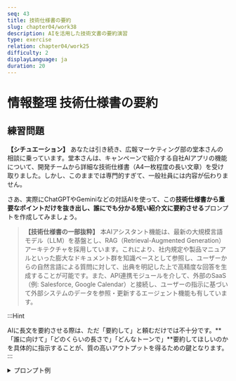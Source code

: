 ```yaml
---
seq: 43
title: 技術仕様書の要約
slug: chapter04/work38
description: AIを活用した技術文書の要約演習
type: exercise
relation: chapter04/work25
difficulty: 2
displayLanguage: ja
duration: 20
---
```


# 情報整理 技術仕様書の要約

## 練習問題

**【シチュエーション】**
あなたは引き続き、広報マーケティング部の堂本さんの相談に乗っています。堂本さんは、キャンペーンで紹介する自社AIアプリの機能について、開発チームから詳細な技術仕様書（A4一枚程度の長い文章）を受け取りました。しかし、このままでは専門的すぎて、一般社員には内容が伝わりません。

さあ、実際にChatGPTやGeminiなどの対話AIを使って、この**技術仕様書から重要なポイントだけを抜き出し、誰にでも分かる短い紹介文に要約させる**プロンプトを作成してみましょう。

> **【技術仕様書の一部抜粋】**
> 本AIアシスタント機能は、最新の大規模言語モデル（LLM）を基盤とし、RAG（Retrieval-Augmented Generation）アーキテクチャを採用しています。これにより、社内規定や製品マニュアルといった膨大なドキュメント群を知識ベースとして参照し、ユーザーからの自然言語による質問に対して、出典を明記した上で高精度な回答を生成することが可能です。また、API連携モジュールを介して、外部のSaaS（例: Salesforce, Google Calendar）と接続し、ユーザーの指示に基づいて外部システムのデータを参照・更新するエージェント機能も有しています。

:::Hint

AIに長文を要約させる際は、ただ「要約して」と頼むだけでは不十分です。**「誰に向けて」「どのくらいの長さで」「どんなトーンで」**要約してほしいのかを具体的に指示することが、質の高いアウトプットを得るための鍵となります。
:::

<details>
<summary>プロンプト例</summary>

```
あなたは、難しい技術的な内容を、誰にでもわかる言葉で説明するのが得意なテクニカルライターです。
以下の技術仕様書を読み、社内キャンペーンのブログ記事で使うための、分かりやすい機能紹介文を作成してください。

# 技術仕様書
（ここに上記の技術仕様書を貼り付ける）

# 要件
- ターゲット読者は、AIに詳しくない一般社員です。
- 専門用語（LLM, RAG, APIなど）は使わず、平易な言葉で説明してください。
- 全体を200字以内で、親しみやすいトーンで要約してください。
```

### 期待される出力例
```
当社の新しいAIアシスタントは、まるで超優秀な新入社員です！

社内規定やマニュアルなど、あらゆる会社の知識をすべて記憶しており、あなたがチャットで質問するだけで、いつでも正確な答えを教えてくれます。

さらに、「Salesforceの今日のタスクを教えて」「来週の予定をカレンダーに入れて」と話しかけるだけで、あなたに代わって様々なシステムを操作してくれる、まさに"アシスタント"のような機能も搭載しています。
```
</details>
